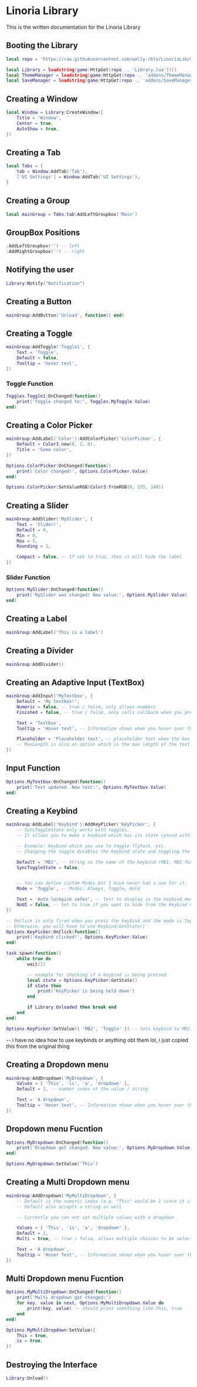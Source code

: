 # Linoria Library
This is the written documentation for the Linoria Library


## Booting the Library
```lua
local repo = 'https://raw.githubusercontent.com/wally-rblx/LinoriaLib/main/'

local Library = loadstring(game:HttpGet(repo .. 'Library.lua'))()
local ThemeManager = loadstring(game:HttpGet(repo .. 'addons/ThemeManager.lua'))()
local SaveManager = loadstring(game:HttpGet(repo .. 'addons/SaveManager.lua'))()
```


## Creating a Window
```lua
local Window = Library:CreateWindow({
    Title = 'Window',
    Center = true, 
    AutoShow = true,
})
```

## Creating a Tab
```lua
local Tabs = {
    tab = Window:AddTab('Tab'),
    ['UI Settings'] = Window:AddTab('UI Settings'),
}
```

## Creating a Group
```lua
local mainGroup = Tabs.tab:AddLeftGroupbox('Main')
```

## GroupBox Positions
```lua
:AddLeftGroupbox('') -- left
:AddRightGroupbox('') -- right
```

## Notifying the user
```lua
Library:Notify("Notification")
```

## Creating a Button
```lua
mainGroup:AddButton('Unload', function() end)
```

## Creating a Toggle
```lua
mainGroup:AddToggle('Toggle1', {
    Text = 'Toggle',
    Default = false,
    Tooltip = 'hover text',
})
```
### Toggle Function
```lua
Toggles.Toggle1:OnChanged(function()
    print('Toggle changed to:', Toggles.MyToggle.Value)
end)
```

## Creating a Color Picker
```lua
mainGroup:AddLabel('Color'):AddColorPicker('ColorPicker', {
    Default = Color3.new(0, 1, 0),
    Title = 'Some color',
})

Options.ColorPicker:OnChanged(function()
    print('Color changed!', Options.ColorPicker.Value)
end)

Options.ColorPicker:SetValueRGB(Color3.fromRGB(0, 255, 140))
```


## Creating a Slider
```lua
mainGroup:AddSlider('MySlider', {
    Text = 'Slider!',
    Default = 0,
    Min = 0,
    Max = 5,
    Rounding = 1,

    Compact = false, -- If set to true, then it will hide the label
})
```
### Slider Function
```lua
Options.MySlider:OnChanged(function()
    print('MySlider was changed! New value:', Options.MySlider.Value)
end)
```

## Creating a Label
```lua
mainGroup:AddLabel('This is a label')
```

## Creating a Divider
```lua
mainGroup:AddDivider()
```

## Creating an Adaptive Input (TextBox)
```lua
mainGroup:AddInput('MyTextbox', {
    Default = 'My textbox!',
    Numeric = false, -- true / false, only allows numbers
    Finished = false, -- true / false, only calls callback when you press enter

    Text = 'Textbox',
    Tooltip = 'Hover text', -- Information shown when you hover over the textbox

    Placeholder = 'Placeholder text', -- placeholder text when the box is empty
    -- MaxLength is also an option which is the max length of the text
})
```

## Input Function
```lua
Options.MyTextbox:OnChanged(function()
    print('Text updated. New text:', Options.MyTextbox.Value)
end)
```

## Creating a Keybind
```lua
mainGroup:AddLabel('Keybind'):AddKeyPicker('KeyPicker', {
    -- SyncToggleState only works with toggles. 
    -- It allows you to make a keybind which has its state synced with its parent toggle

    -- Example: Keybind which you use to toggle flyhack, etc.
    -- Changing the toggle disables the keybind state and toggling the keybind switches the toggle state

    Default = 'MB2', -- String as the name of the keybind (MB1, MB2 for mouse buttons)  
    SyncToggleState = false, 


    -- You can define custom Modes but I have never had a use for it.
    Mode = 'Toggle', -- Modes: Always, Toggle, Hold

    Text = 'Auto lockpick safes', -- Text to display in the keybind menu
    NoUI = false, -- Set to true if you want to hide from the Keybind menu,
})

-- OnClick is only fired when you press the keybind and the mode is Toggle
-- Otherwise, you will have to use Keybind:GetState()
Options.KeyPicker:OnClick(function()
    print('Keybind clicked!', Options.KeyPicker.Value)
end)

task.spawn(function()
    while true do
        wait(1)

        -- example for checking if a keybind is being pressed
        local state = Options.KeyPicker:GetState()
        if state then
            print('KeyPicker is being held down')
        end

        if Library.Unloaded then break end
    end
end)

Options.KeyPicker:SetValue({ 'MB2', 'Toggle' }) -- Sets keybind to MB2, mode to Hold
```
-- i have no idea how to use keybinds or anything obt them lol, i just copied this from the original thing

## Creating a Dropdown menu
```lua
mainGroup:AddDropdown('MyDropdown', {
    Values = { 'This', 'is', 'a', 'dropdown' },
    Default = 1, -- number index of the value / string

    Text = 'A dropdown',
    Tooltip = 'Hover text', -- Information shown when you hover over the textbox
})

```

## Dropdown menu Fucntion
```lua
Options.MyDropdown:OnChanged(function()
    print('Dropdown got changed. New value:', Options.MyDropdown.Value)
end)

Options.MyDropdown:SetValue('This')
```

## Creating a Multi Dropdown menu
```lua
mainGroup:AddDropdown('MyMultiDropdown', {
    -- Default is the numeric index (e.g. "This" would be 1 since it if first in the values list)
    -- Default also accepts a string as well

    -- Currently you can not set multiple values with a dropdown

    Values = { 'This', 'is', 'a', 'dropdown' },
    Default = 1, 
    Multi = true, -- true / false, allows multiple choices to be selected

    Text = 'A dropdown',
    Tooltip = 'Hover Text', -- Information shown when you hover over the textbox
})
```

## Multi Dropdown menu Fucntion
```lua
Options.MyMultiDropdown:OnChanged(function()
    print('Multi dropdown got changed:')
    for key, value in next, Options.MyMultiDropdown.Value do
        print(key, value) -- should print something like This, true
    end
end)

Options.MyMultiDropdown:SetValue({
    This = true,
    is = true,
})
```

## Destroying the Interface
```lua
Library:Unload()
```
